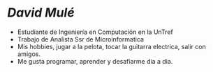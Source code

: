 # *David Mulé*

- Estudiante de Ingeniería en Computación en la UnTref
- Trabajo de Analista Ssr de Microinformatica 
- Mis hobbies, jugar a la pelota, tocar la guitarra electrica, salir con amigos.
- Me gusta programar, aprender y desafiarme dia a dia. 
